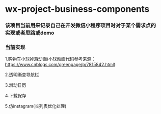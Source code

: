 # wx-project-business-components

### 该项目当前用来记录自己在开发微信小程序项目时对于某个需求点的实现或者思路或demo

### 当前实现
1.购物车小球掉落动画(小球动画代码参考来源：https://www.cnblogs.com/greengage/p/7815842.html)

2.透明渐变导航栏

3.滑动日历

4.下载保存

5.仿instagram(长列表优化处理)

